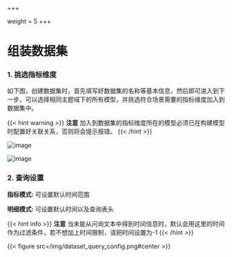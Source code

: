+++

weight = 5
+++
# 组装数据集

### **1. 挑选指标维度**
如下图，创建数据集时，首先填写好数据集的名称等基本信息，然后即可进入到下一步，可以选择相同主题域下的所有模型，并挑选符合场景需要的指标维度加入到数据集中。

{{< hint warning >}}
**注意** 加入到数据集的指标维度所在的模型必须已在构建模型时配置好关联关系，否则将会提示报错。
{{< /hint >}}

![image](https://github.com/tencentmusic/supersonic/assets/22031277/f3203106-83a3-403a-9961-b6eed9c7c1af)

![image](https://github.com/tencentmusic/supersonic/assets/22031277/80cf0239-339c-41e1-9bf5-b3cc36964947)


### **2. 查询设置**

**指标模式:** 可设置默认时间范围

**明细模式:** 可设置默认时间以及查询表头

{{< hint info >}}
**注意** 当未能从问询文本中得到时间信息时，默认会用这里的时间作为过滤条件，若不想加上时间限制，请把时间设置为-1
{{< /hint >}}

{{< figure src=/img/dataset_query_config.png#center >}}